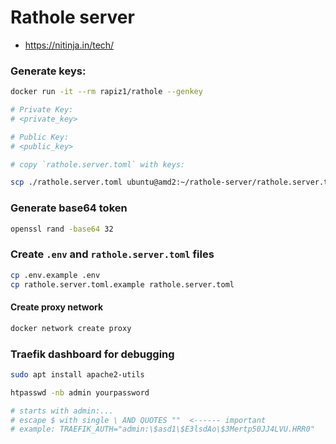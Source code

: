 # Rathole server

- https://nitinja.in/tech/

### Generate keys:

```bash
docker run -it --rm rapiz1/rathole --genkey

# Private Key:
# <private_key>

# Public Key:
# <public_key>
```


```bash
# copy `rathole.server.toml` with keys:

scp ./rathole.server.toml ubuntu@amd2:~/rathole-server/rathole.server.toml
```

### Generate base64 token

```bash
openssl rand -base64 32
```

### Create `.env` and `rathole.server.toml` files

```bash
cp .env.example .env
cp rathole.server.toml.example rathole.server.toml
```

#### Create proxy network

```bash
docker network create proxy
```

### Traefik dashboard for debugging

```bash
sudo apt install apache2-utils

htpasswd -nb admin yourpassword

# starts with admin:...
# escape $ with single \ AND QUOTES ""  <------ important
# example: TRAEFIK_AUTH="admin:\$asd1\$E3lsdAo\$3Mertp50JJ4LVU.HRR0"
```